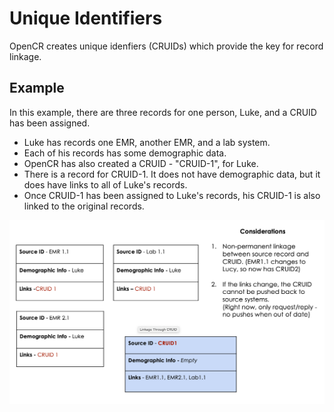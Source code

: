 # Unique Identifiers

OpenCR creates unique idenfiers (CRUIDs) which provide the key for record linkage.

## Example

In this example, there are three records for one person, Luke, and a CRUID has been assigned.

* Luke has records one EMR, another EMR, and a lab system.
* Each of his records has some demographic data.
* OpenCR has also created a CRUID - "CRUID-1", for Luke.
* There is a record for CRUID-1. It does not have demographic data, but it does have links to all of Luke's records.
* Once CRUID-1 has been assigned to Luke's records, his CRUID-1 is also linked to the original records.

![CRUID](images/cruid.png)